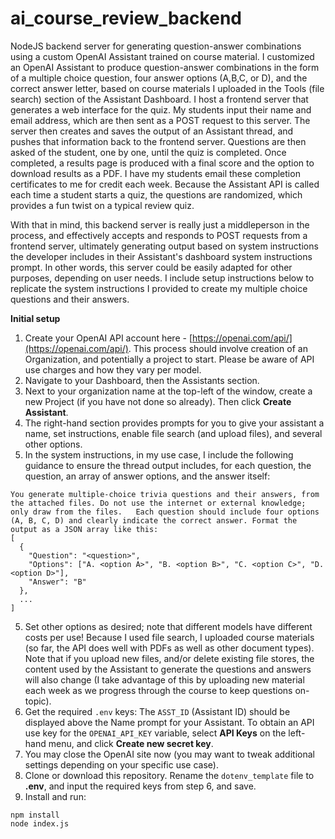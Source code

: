 # ai_course_review_backend
NodeJS backend server for generating question-answer combinations using a custom OpenAI Assistant trained on course material. I customized an OpenAI Assistant to produce question-answer combinations in the form of a multiple choice question, four answer options (A,B,C, or D), and the correct answer letter, based on course materials I uploaded in the Tools (file search) section of the Assistant Dashboard. I host a frontend server that generates a web interface for the quiz. My students input their name and email address, which are then sent as a POST request to this server. The server then creates and saves the output of an Assistant thread, and pushes that information back to the frontend server. Questions are then asked of the student, one by one, until the quiz is completed. Once completed, a results page is produced with a final score and the option to download results as a PDF. I have my students email these completion certificates to me for credit each week. Because the Assistant API is called each time a student starts a quiz, the questions are randomized, which provides a fun twist on a typical review quiz. 

With that in mind, this backend server is really just a middleperson in the process, and effectively accepts and responds to POST requests from a frontend server, ultimately generating output based on system instructions the developer includes in their Assistant's dashboard system instructions prompt. In other words, this server could be easily adapted for other purposes, depending on user needs. I include setup instructions below to replicate the system instructions I provided to create my multiple choice questions and their answers. 

**Initial setup**

1. Create your OpenAI API account here - [https://openai.com/api/](https://openai.com/api/). This process should involve creation of an Organization, and potentially a project to start. Please be aware of API use charges and how they vary per model. 
2. Navigate to your Dashboard, then the Assistants section.
3. Next to your organization name at the top-left of the window, create a new Project (if you have not done so already). Then click **Create Assistant**.
4. The right-hand section provides prompts for you to give your assistant a name, set instructions, enable file search (and upload files), and several other options. 
5. In the system instructions, in my use case, I include the following guidance to ensure the thread output includes, for each question, the question, an array of answer options, and the answer itself:
```
You generate multiple-choice trivia questions and their answers, from the attached files. Do not use the internet or external knowledge; only draw from the files.   Each question should include four options (A, B, C, D) and clearly indicate the correct answer. Format the output as a JSON array like this:
[
  {
    "Question": "<question>",
    "Options": ["A. <option A>", "B. <option B>", "C. <option C>", "D. <option D>"],
    "Answer": "B"
  },
  ...
]
```
5. Set other options as desired; note that different models have different costs per use! Because I used file search, I uploaded course materials (so far, the API does well with PDFs as well as other document types). Note that if you upload new files, and/or delete existing file stores, the content used by the Assistant to generate the questions and answers will also change (I take advantage of this by uploading new material each week as we progress through the course to keep questions on-topic). 
6. Get the required `.env` keys: The `ASST_ID` (Assistant ID) should be displayed above the Name prompt for your Assistant. To obtain an API use key for the `OPENAI_API_KEY` variable, select **API Keys** on the left-hand menu, and click **Create new secret key**. 
7. You may close the OpenAI site now (you may want to tweak additional settings depending on your specific use case).
8. Clone or download this repository. Rename the `dotenv_template` file to **.env**, and input the required keys from step 6, and save. 
9. Install and run:
```
npm install
node index.js
```

